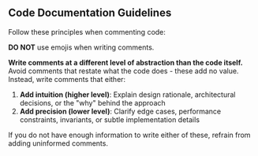 ## Code Documentation Guidelines

Follow these principles when commenting code:

**DO NOT** use emojis when writing comments.

**Write comments at a different level of abstraction than the code itself.** Avoid comments that restate what the code does - these add no value. Instead, write comments that either:

1. **Add intuition (higher level)**: Explain design rationale, architectural decisions, or the "why" behind the approach
2. **Add precision (lower level)**: Clarify edge cases, performance constraints, invariants, or subtle implementation details

If you do not have enough information to write either of these, refrain from adding uninformed comments.

